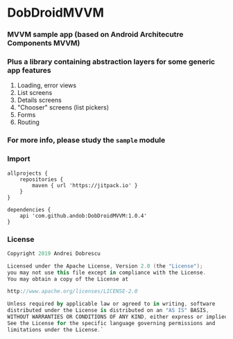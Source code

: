 # DobDroidMVVM

### MVVM sample app (based on Android Architecutre Components MVVM)

### Plus a library containing abstraction layers for some generic app features

1. Loading, error views
2. List screens
3. Details screens
4. "Chooser" screens (list pickers)
5. Forms
6. Routing

### For more info, please study the ``sample`` module

### Import

```
allprojects {
    repositories {
        maven { url 'https://jitpack.io' }
    }
}
```
```
dependencies {
    api 'com.github.andob:DobDroidMVVM:1.0.4'
}
```

### License

```kotlin
Copyright 2019 Andrei Dobrescu

Licensed under the Apache License, Version 2.0 (the "License");
you may not use this file except in compliance with the License.
You may obtain a copy of the License at

http://www.apache.org/licenses/LICENSE-2.0

Unless required by applicable law or agreed to in writing, software
distributed under the License is distributed on an "AS IS" BASIS,
WITHOUT WARRANTIES OR CONDITIONS OF ANY KIND, either express or implied.
See the License for the specific language governing permissions and
limitations under the License.`
```
